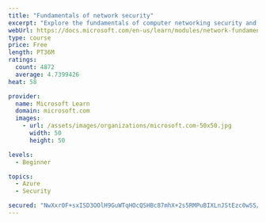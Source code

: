 ```yaml
---
title: "Fundamentals of network security"
excerpt: "Explore the fundamentals of computer networking security and monitoring."
webUrl: https://docs.microsoft.com/en-us/learn/modules/network-fundamentals-2/
type: course
price: Free
length: PT36M
ratings:
  count: 4872
  average: 4.7399426
heat: 58

provider:
  name: Microsoft Learn
  domain: microsoft.com
  images:
    - url: /assets/images/organizations/microsoft.com-50x50.jpg
      width: 50
      height: 50

levels:
  - Beginner

topics:
  - Azure
  - Security

secured: "NwXxr0F+sxISD3OOlH9GuWTqHOcQSHBc87mhX+2s5RMPuBIXLnJStEzc0wSS/gGVAFxoXDMQ9GCBH64u3B+IC+a19KP800RszHCEI5yuaSbgL1sImpMpsTyRigcNcE7Wf55Ap+/HAomxgZvxDjOCUCBGWAJl2zKOLACtmmBu9OuJ8s+nRp5BVjdBxOP7HvCvx424PqN+yuaNbnTXd17n2hplI6N4BAcPCr2D4La4EKstx3Ci1PYcDvb8vNovNgq2A1dMyOteqWKmEjN3a2z3JxKulde4b+htDTfWQqlp2VMkh7Wd6gK3GPXygnFXqi2MXYjF/hfnAckaN98XDcytD9Sle7rCnxWmGneptdFtu1Y48GSvgJWyxf+ppL0K9QVxCZIRyv8zYoaavscbWD1UjCf8UPXo5nqqnh5XfAQVa2w=;+2JIfdMCrxAVQReow2pWqA=="
---
```



